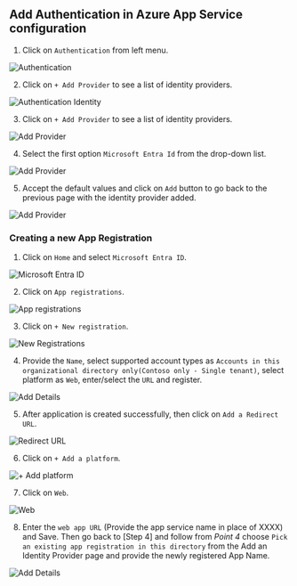 ## Add Authentication in Azure App Service configuration
1. Click on `Authentication` from left menu.

  ![Authentication](Images/AppAuthentication.png)

2. Click on `+ Add Provider` to see a list of identity providers.

  ![Authentication Identity](Images/AppAuthenticationIdentity.png)

3. Click on `+ Add Provider` to see a list of identity providers.

  ![Add Provider](Images/AppAuthIdentityProvider.png)

4. Select the first option `Microsoft Entra Id` from the drop-down list.
 
 ![Add Provider](Images/AppAuthIdentityProviderAdd.png)

5. Accept the default values and click on `Add` button to go back to the previous page with the identity provider added.

 ![Add Provider](Images/AppAuthIdentityProviderAdded.png)

 ### Creating a new App Registration
1. Click on `Home` and select `Microsoft Entra ID`.

![Microsoft Entra ID](Images/MicrosoftEntraID.png)

2. Click on `App registrations`.

![App registrations](Images/Appregistrations.png)

3. Click on `+ New registration`.

![New Registrations](Images/NewRegistration.png)

4. Provide the `Name`, select supported account types as `Accounts in this organizational directory only(Contoso only - Single tenant)`, select platform as `Web`, enter/select the `URL` and register.

![Add Details](Images/AddDetails.png)

5. After application is created successfully, then click on `Add a Redirect URL`.

![Redirect URL](Images/AddRedirectURL.png)

6. Click on `+ Add a platform`.

![+ Add platform](Images/AddPlatform.png)

7. Click on `Web`.

![Web](Images/Web.png)

8. Enter the `web app URL` (Provide the app service name in place of XXXX) and Save. Then go back to [Step 4] and follow from _Point 4_ choose `Pick an existing app registration in this directory` from the Add an Identity Provider page and provide the newly registered App Name.

![Add Details](Images/WebAppURL.png)

